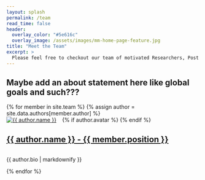 ```yaml
---
layout: splash
permalink: /team
read_time: false
header:
  overlay_color: "#5e616c"
  overlay_image: /assets/images/mm-home-page-feature.jpg
title: "Meet the Team"
excerpt: >
  Please feel free to checkout our team of motivated Researchers, Post Doc's, PhD Student's and Engineers
---
```


<h2>Maybe add an about statement here like global goals and such???</h2>

<div itemscope itemtype="https://schema.org/Person">
{% for member in site.team %}
  {% assign author = site.data.authors[member.author] %}
  <div style='overflow:auto'>
  {% if author.avatar %}
    <div class="author__avatar" style="float:left;margin-right: 15px;">
        <a href="{{ member.url | relative_url }}">
          <img src="{{ author.avatar | relative_url }}" alt="{{ author.name }}" itemprop="image">
        </a>
    </div>
  {% endif %}
  <h2 style="float: left;">
    <a href="{{ member.url }}">
      {{ author.name }} - {{ member.position }}
    </a>
  </h2>
  </div>
  <p>{{ author.bio | markdownify }}</p>
{% endfor %}
</div>